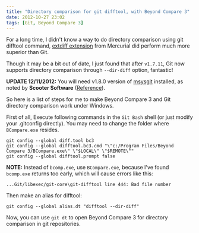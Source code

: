 ```yaml
---
title: "Directory comparison for git difftool, with Beyond Compare 3"
date: 2012-10-27 23:02
tags: [Git, Beyond Compare 3]
---
```


For a long time, I didn't know a way to do directory comparison using git difftool command, [extdiff extension](http://mercurial.selenic.com/wiki/ExtdiffExtension) from Mercurial did perform much more superior than Git.

Though it may be a bit out of date, I just found that after `v1.7.11`, Git now supports directory comparison through `--dir-diff` option, fantastic!

**UPDATE 12/11/2012:** You will need v1.8.0 version of [msysgit] installed, as noted by **Scooter Software** ([Reference](http://www.scootersoftware.com/vbulletin/showthread.php?t=9449)).

So here is a list of steps for me to make Beyond Compare 3 and Git directory comparison work under Windows.

First of all, Execute following commands in the `Git Bash` shell (or just modify your .gitconfig directly). You may need to change the folder where `BCompare.exe` resides.

```
git config --global diff.tool bc3
git config --global difftool.bc3.cmd "\"c:/Program Files/Beyond Compare 3/BCompare.exe\" \"$LOCAL\" \"$REMOTE\""
git config --global difftool.prompt false
```

**NOTE:** Instead of `bcomp.exe`, use `BCompare.exe`, because I've found `bcomp.exe` returns too early, which will cause errors like this:

```
...Git/libexec/git-core\git-difftool line 444: Bad file number
```

Then make an alias for difftool:

```
git config --global alias.dt "difftool --dir-diff"
```

Now, you can use `git dt` to open Beyond Compare 3 for directory comparison in git repositories.

[msysgit]: http://code.google.com/p/msysgit/downloads/list
